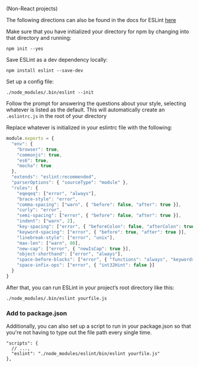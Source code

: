 (Non-React projects)

The following directions can also be found in the docs for ESLint [here](https://eslint.org/docs/user-guide/getting-started)

Make sure that you have initialized your directory for npm by changing into that directory and running:

 `npm init --yes`

Save ESLint as a dev dependency locally:

`npm install eslint --save-dev`

Set up a config file:

`./node_modules/.bin/eslint --init`

Follow the prompt for answering the questions about your style, selecting whatever is listed as the default. This will automatically create an `.eslintrc.js` in the root of your directory

Replace whatever is initialized in your eslintrc file with the following:

```js
module.exports = {
  "env": {
    "browser": true,
    "commonjs": true,
    "es6": true,
    "mocha": true
  },
  "extends": "eslint:recommended",
  "parserOptions": { "sourceType": "module" },
  "rules": {
    "eqeqeq": ["error", "always"],
    "brace-style": "error",
    "comma-spacing": ["warn", { "before": false, "after": true }],
    "curly": "error",
    "semi-spacing": ["error", { "before": false, "after": true }],
    "indent": ["warn", 2],
    "key-spacing": ["error", { "beforeColon": false, "afterColon": true }],
    "keyword-spacing": ["error", { "before": true, "after": true }],
    "linebreak-style": ["error", "unix"],
    "max-len": ["warn", 80],
    "new-cap": ["error", { "newIsCap": true }],
    "object-shorthand": ["error", "always"],
    "space-before-blocks": ["error", { "functions": "always", "keywords": "always", "classes": "always" }],
    "space-infix-ops": ["error", { "int32Hint": false }]
  }
}
```

After that, you can run ESLint in your project’s root directory like this:

`./node_modules/.bin/eslint yourfile.js`


### Add to package.json

Additionally, you can also set up a script to run in your package.json so that you're not having to type out the file path every single time.

```
"scripts": {
  // ...,
  "eslint": "./node_modules/eslint/bin/eslint yourfile.js"
},
```